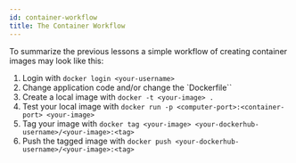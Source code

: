 ```yaml
---
id: container-workflow
title: The Container Workflow
---
```


To summarize the previous lessons a simple workflow of creating container images may look like this:

1. Login with `docker login <your-username>`
2. Change application code and/or change the `Dockerfile``
3. Create a local image with `docker -t <your-image> .`
4. Test your local image with `docker run -p <computer-port>:<container-port> <your-image>`
5. Tag your image with `docker tag <your-image> <your-dockerhub-username>/<your-image>:<tag>`
6. Push the tagged image with `docker push <your-dockerhub-username>/<your-image>:<tag>`